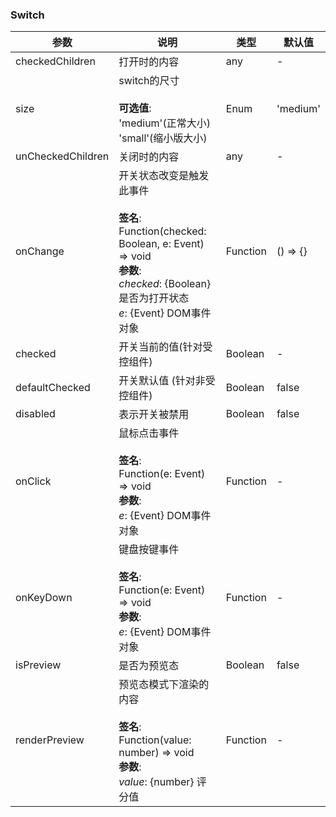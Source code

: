 ### Switch

| 参数                | 说明                                                                                                                                             | 类型       | 默认值      |
| ----------------- | ---------------------------------------------------------------------------------------------------------------------------------------------- | -------- | -------- |
| checkedChildren   | 打开时的内容                                                                                                                                         | any      | -        |
| size              | switch的尺寸<br/><br/>**可选值**:<br/>'medium'(正常大小)<br/>'small'(缩小版大小)                                                                                  | Enum     | 'medium' |
| unCheckedChildren | 关闭时的内容                                                                                                                                         | any      | -        |
| onChange          | 开关状态改变是触发此事件<br/><br/>**签名**:<br/>Function(checked: Boolean, e: Event) => void<br/>**参数**:<br/>*checked*: {Boolean} 是否为打开状态<br/>*e*: {Event} DOM事件对象 | Function | () => {} |
| checked           | 开关当前的值(针对受控组件)                                                                                                                                 | Boolean  | -        |
| defaultChecked    | 开关默认值 (针对非受控组件)                                                                                                                                | Boolean  | false    |
| disabled          | 表示开关被禁用                                                                                                                                        | Boolean  | false    |
| onClick           | 鼠标点击事件<br/><br/>**签名**:<br/>Function(e: Event) => void<br/>**参数**:<br/>*e*: {Event} DOM事件对象                                                         | Function | -        |
| onKeyDown         | 键盘按键事件<br/><br/>**签名**:<br/>Function(e: Event) => void<br/>**参数**:<br/>*e*: {Event} DOM事件对象                                                         | Function | -        |
| isPreview         | 是否为预览态                                                                                                                                         | Boolean  | false    |
| renderPreview     | 预览态模式下渲染的内容<br/><br/>**签名**:<br/>Function(value: number) => void<br/>**参数**:<br/>*value*: {number} 评分值                                              | Function | -        |
